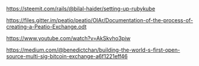 https://steemit.com/rails/@bilal-haider/setting-up-rubykube

https://files.gitter.im/peatio/peatio/OIAr/Documentation-of-the-process-of-creating-a-Peatio-Exchange.odt

https://www.youtube.com/watch?v=AkSkvho3piw

https://medium.com/@benedictchan/building-the-world-s-first-open-source-multi-sig-bitcoin-exchange-a6f1221eff46
